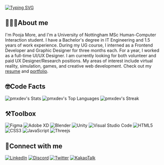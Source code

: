 <a href="https://git.io/typing-svg"><img src="https://readme-typing-svg.demolab.com?font=Consolas&weight=900&size=33&duration=4000&pause=100&color=FFB7C5&center=true&vCenter=true&width=368&height=58&lines=%3C+Hello+World%F0%9F%91%8B%F0%9F%8F%BC%2F%3E;%3C+%E0%A4%A8%E0%A4%AE%E0%A4%B8%E0%A5%8D%E0%A4%A4%E0%A5%87+%E0%A4%B5%E0%A4%B0%E0%A5%8D%E0%A4%B2%E0%A5%8D%E0%A4%A1%F0%9F%91%8B%F0%9F%8F%BC%2F%3E;%3C+%E0%A4%A8%E0%A4%AE%E0%A4%B8%E0%A5%8D%E0%A4%95%E0%A4%BE%E0%A4%B0+%E0%A4%B5%E0%A4%B0%E0%A5%8D%E0%A4%B2%E0%A5%8D%E0%A4%A1%F0%9F%91%8B%F0%9F%8F%BC%2F%3E;%3C+%EC%95%88%EB%85%95%ED%95%98%EC%84%B8%EC%9A%94+%EC%9B%94%EB%93%9C%F0%9F%91%8B%F0%9F%8F%BC%2F%3E;%3C+Hola+World%F0%9F%91%8B%F0%9F%8F%BC%2F%3E" alt="Typing SVG" /></a>

## 👩🏻‍🎓About me
I'm Pooja More, and I'm a University of Nottingham MSc Human-Computer Interaction student. I have a Bachelor's degree in IT Engineering and 1.5 years of work experience. During my UG course, I interned as a Frontend Developer and Graphic Designer for three months each. For a year, I worked as a full-time UI/UX Designer. I am currently looking for both volunteer and paid UX Designer/Research positions. My areas of interest include virtual reality, simulation, games, and creative web development. Check out my [resume]() and [portfolio]().</div>

## 🤓Code Facts
![pmxdev's Stats](https://github-readme-stats.vercel.app/api?username=pmxdev&theme=dracula&show_icons=true&hide_border=true&count_private=true)
![pmxdev's Top Languages](https://github-readme-stats.vercel.app/api/top-langs/?username=pmxdev&theme=dracula&show_icons=true&hide_border=true&layout=compact)
![pmxdev's Streak](https://github-readme-streak-stats.herokuapp.com/?user=pmxdev&theme=dracula&hide_border=true)

## ⚒️Toolbox
![Figma](https://img.shields.io/badge/figma-%23F24E1E.svg?style=for-the-badge&logo=figma&logoColor=white)
![Adobe XD](https://img.shields.io/badge/Adobe%20XD-470137?style=for-the-badge&logo=Adobe%20XD&logoColor=#FF61F6)
![Blender](https://img.shields.io/badge/blender-%23F5792A.svg?style=for-the-badge&logo=blender&logoColor=white)
![Unity](https://img.shields.io/badge/unity-%23000000.svg?style=for-the-badge&logo=unity&logoColor=white)
![Visual Studio Code](https://img.shields.io/badge/Visual%20Studio%20Code-0078d7.svg?style=for-the-badge&logo=visual-studio-code&logoColor=white)
![HTML5](https://img.shields.io/badge/html5-%23E34F26.svg?style=for-the-badge&logo=html5&logoColor=white)
![CSS3](https://img.shields.io/badge/css3-%231572B6.svg?style=for-the-badge&logo=css3&logoColor=white)
![JavaScript](https://img.shields.io/badge/javascript-%23323330.svg?style=for-the-badge&logo=javascript&logoColor=%23F7DF1E)
![Threejs](https://img.shields.io/badge/threejs-black?style=for-the-badge&logo=three.js&logoColor=white)


## 📩Connect with me
[![LinkedIn](https://img.shields.io/badge/linkedin-%230077B5.svg?style=for-the-badge&logo=linkedin&logoColor=white)](https://www.linkedin.com/in/pooja-more-299b50150/)
[![Discord](https://img.shields.io/badge/Discord-%235865F2.svg?style=for-the-badge&logo=discord&logoColor=white)](https://www.discordapp.com/users/550979836160770048)
[![Twitter](https://img.shields.io/badge/Twitter-%231DA1F2.svg?style=for-the-badge&logo=Twitter&logoColor=white)](https://twitter.com/DeftNinjaaa)
[![KakaoTalk](https://img.shields.io/badge/kakaotalk-ffcd00.svg?style=for-the-badge&logo=kakaotalk&logoColor=000000)](https://open.kakao.com/o/sAvlJmWe)

